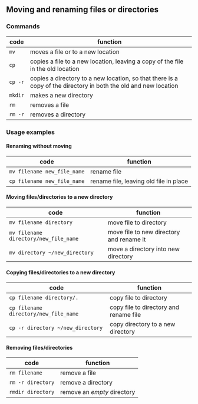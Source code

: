 ## Moving and renaming files or directories

### Commands

| code | function |
| ----- | ----- |
| `mv` | moves a file or to a new location |
| `cp` | copies a file to a new location, leaving a copy of the file in the old location |
| `cp -r` | copies a directory to a new location, so that there is a copy of the directory in both the old and new location |
| `mkdir` | makes a new directory |
| `rm` | removes a file |
| `rm -r` | removes a directory |


### Usage examples

#### Renaming without moving

| code | function |
| ----- | ----- |
| `mv filename new_file_name` | rename file |
| `cp filename new_file_name` | rename file, leaving old file in place |

#### Moving files/directories to a new directory

| code | function |
| ----- | ----- |
| `mv filename directory` | move file to directory |
| `mv filename directory/new_file_name` | move file to new directory and rename it |
| `mv directory ~/new_directory` | move a directory into new directory |

#### Copying files/directories to a new directory

| code | function |
| ----- | ----- |
| `cp filename directory/.` | copy file to directory |
| `cp filename directory/new_file_name` | copy file to directory and rename file |
| `cp -r directory ~/new_directory` | copy directory to a new directory |

#### Removing files/directories

| code | function |
| ----- | ----- |
| `rm filename` | remove a file |
| `rm -r directory` | remove a directory |
| `rmdir directory` | remove an *empty* directory |
